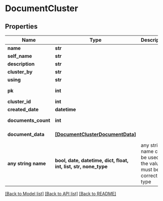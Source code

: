 # DocumentCluster


## Properties
Name | Type | Description | Notes
------------ | ------------- | ------------- | -------------
**name** | **str** |  | 
**self_name** | **str** |  | 
**description** | **str** |  | 
**cluster_by** | **str** |  | 
**using** | **str** |  | 
**pk** | **int** |  | [optional] [readonly] 
**cluster_id** | **int** |  | [optional] 
**created_date** | **datetime** |  | [optional] 
**documents_count** | **int** |  | [optional] [readonly] 
**document_data** | [**[DocumentClusterDocumentData]**](DocumentClusterDocumentData.md) |  | [optional] [readonly] 
**any string name** | **bool, date, datetime, dict, float, int, list, str, none_type** | any string name can be used but the value must be the correct type | [optional]

[[Back to Model list]](../README.md#documentation-for-models) [[Back to API list]](../README.md#documentation-for-api-endpoints) [[Back to README]](../README.md)



